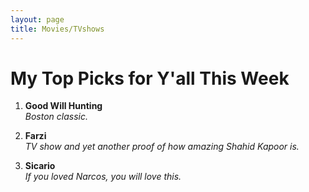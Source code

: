 ```yaml
---
layout: page
title: Movies/TVshows
---
```


# My Top Picks for Y'all This Week

1. **Good Will Hunting**  
   *Boston classic.*

2. **Farzi**  
   *TV show and yet another proof of how amazing Shahid Kapoor is.*

3. **Sicario**  
   *If you loved Narcos, you will love this.*


